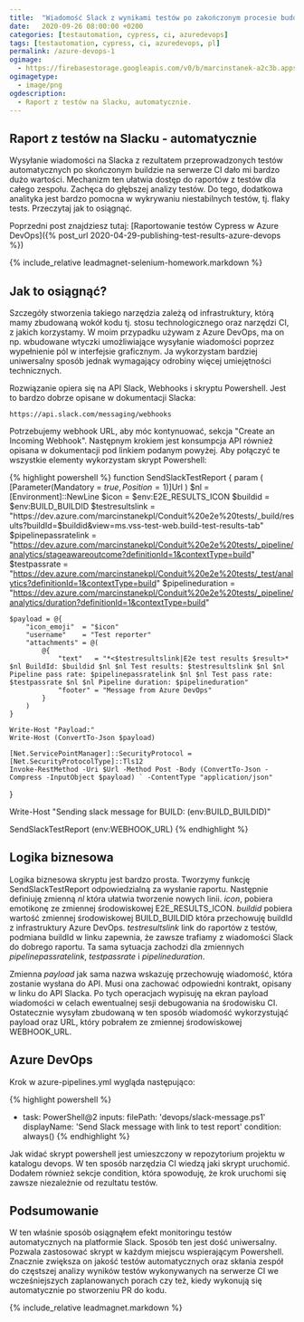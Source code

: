 ```yaml
---
title:  "Wiadomość Slack z wynikami testów po zakończonym procesie budowania na CI"
date:   2020-09-26 08:00:00 +0200
categories: [testautomation, cypress, ci, azuredevops]
tags: [testautomation, cypress, ci, azuredevops, pl]
permalink: /azure-devops-1
ogimage:
  - https://firebasestorage.googleapis.com/v0/b/marcinstanek-a2c3b.appspot.com/o/azure-devops-1%2Fazure-devops-1.png?alt=media&token=794b4f9e-d113-4b78-a514-9f72082fd643
ogimagetype:
  - image/png
ogdescription:
  - Raport z testów na Slacku, automatycznie.
---
```


## Raport z testów na Slacku - automatycznie

Wysyłanie wiadomości na Slacka z rezultatem przeprowadzonych testów automatycznych po skończonym buildzie na serwerze CI dało mi bardzo dużo wartości. Mechanizm ten ułatwia dostęp do raportów z testów dla całego zespołu. Zachęca do głębszej analizy testów. Do tego, dodatkowa analityka jest bardzo pomocna w wykrywaniu niestabilnych testów, tj. flaky tests. Przeczytaj jak to osiągnąć.

Poprzedni post znajdziesz tutaj: [Raportowanie testów Cypress w Azure DevOps]({% post_url 2020-04-29-publishing-test-results-azure-devops %})

{% include_relative leadmagnet-selenium-homework.markdown %}

## Jak to osiągnąć?
   
   Szczegóły stworzenia takiego narzędzia zależą od infrastruktury, którą mamy zbudowaną wokół kodu tj. stosu technologicznego oraz narzędzi CI, z jakich korzystamy. W moim przypadku używam z Azure DevOps, ma on np. wbudowane wtyczki umożliwiające wysyłanie wiadomości poprzez wypełnienie pól w interfejsie graficznym. Ja wykorzystam bardziej uniwersalny sposób jednak wymagający odrobiny więcej umiejętności technicznych.

Rozwiązanie opiera się na API Slack, Webhooks i skryptu Powershell. Jest to bardzo dobrze opisane w dokumentacji Slacka: 

    https://api.slack.com/messaging/webhooks

Potrzebujemy webhook URL, aby móc kontynuować, sekcja "Create an Incoming Webhook". Następnym krokiem jest konsumpcja API również opisana w dokumentacji pod linkiem podanym powyżej. Aby połączyć te wszystkie elementy wykorzystam skrypt Powershell:

{% highlight powershell %}
function SendSlackTestReport {
    param (    
        [Parameter(Mandatory = $true, Position = 1)]$Url
    )
    $nl = [Environment]::NewLine
    $icon = $env:E2E_RESULTS_ICON
    $buildid = $env:BUILD_BUILDID
    $testresultslink = "https://dev.azure.com/marcinstanekpl/Conduit%20e2e%20tests/_build/results?buildId=$buildid&view=ms.vss-test-web.build-test-results-tab"
    $pipelinepassratelink = "https://dev.azure.com/marcinstanekpl/Conduit%20e2e%20tests/_pipeline/analytics/stageawareoutcome?definitionId=1&contextType=build"
    $testpassrate = "https://dev.azure.com/marcinstanekpl/Conduit%20e2e%20tests/_test/analytics?definitionId=1&contextType=build"
    $pipelineduration = "https://dev.azure.com/marcinstanekpl/Conduit%20e2e%20tests/_pipeline/analytics/duration?definitionId=1&contextType=build"

    $payload = @{
        "icon_emoji"  = "$icon"	
        "username"    = "Test reporter"
        "attachments" = @(
            @{
                "text"   = "*<$testresultslink|E2e test results $result>* $nl BuildId: $buildid $nl $nl Test results: $testresultslink $nl $nl Pipeline pass rate: $pipelinepassratelink $nl $nl Test pass rate: $testpassrate $nl $nl Pipeline duration: $pipelineduration"
                "footer" = "Message from Azure DevOps"
            }
        )
    }

    Write-Host "Payload:"
    Write-Host (ConvertTo-Json $payload)

    [Net.ServicePointManager]::SecurityProtocol = [Net.SecurityProtocolType]::Tls12
    Invoke-RestMethod -Uri $Url -Method Post -Body (ConvertTo-Json -Compress -InputObject $payload) ` -ContentType "application/json"
}

Write-Host "Sending slack message for BUILD: $($env:BUILD_BUILDID)"

SendSlackTestReport $($env:WEBHOOK_URL)
{% endhighlight %}

## Logika biznesowa
   
   Logika biznesowa skryptu jest bardzo prosta. Tworzymy funkcję SendSlackTestReport odpowiedzialną za wysłanie raportu. Następnie definiuję zmienną _nl_ która ułatwia tworzenie nowych linii. _icon_, pobiera emotikonę ze zmiennej środowiskowej E2E_RESULTS_ICON. _buildid_ pobiera wartość zmiennej środowiskowej BUILD_BUILDID która przechowuję buildId z infrastruktury Azure DevOps. _testresultslink_ link do raportów z testów, podmiana buildId w linku zapewnia, że zawsze trafiamy z wiadomości Slack do dobrego raportu. Ta sama sytuacja zachodzi dla zmiennych _pipelinepassratelink_, _testpassrate_ i _pipelineduration_.
   
   Zmienna _payload_ jak sama nazwa wskazuję przechowuję wiadomość, która zostanie wysłana do API. Musi ona zachować odpowiedni kontrakt, opisany w linku do API Slacka. Po tych operacjach wypisuję na ekran payload wiadomości w celach ewentualnej sesji debugowania na środowisku CI. Ostatecznie wysyłam zbudowaną w ten sposób wiadomość wykorzystująć payload oraz URL, który pobrałem ze zmiennej środowiskowej WEBHOOK_URL.

## Azure DevOps

Krok w azure-pipelines.yml wygląda następująco:

{% highlight powershell %}
- task: PowerShell@2
  inputs:
    filePath: 'devops/slack-message.ps1'
  displayName: 'Send Slack message with link to test report' 
  condition: always()
{% endhighlight %}

Jak widać skrypt powershell jest umieszczony w repozytorium projektu w katalogu devops. W ten sposób narzędzia CI wiedzą jaki skrypt uruchomić. Dodałem również sekcje condition, która spowoduję, że krok uruchomi się zawsze niezależnie od rezultatu testów.

## Podsumowanie

W ten właśnie sposób osiągnąłem efekt monitoringu testów automatycznych na platformie Slack. Sposób ten jest dość uniwersalny. Pozwala zastosować skrypt w każdym miejscu wspierającym Powershell. Znacznie zwiększa on jakość testów automatycznych oraz skłania zespół do częstszej analizy wyników testów wykonywanych na serwerze CI we wcześniejszych zaplanowanych porach czy też, kiedy wykonują się automatycznie po stworzeniu PR do kodu.

{% include_relative leadmagnet.markdown %}
